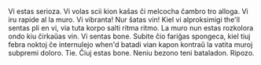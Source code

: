 Vi estas serioza. Vi volas scii kion kaŝas ĉi melcocha ĉambro tro alloga. Vi iru rapide al la muro. 
Vi vibranta! Nur ŝatas vin! Kiel vi alproksimigi the'll sentas pli en vi, via tuta korpo salti ritma ritmo. 
La muro nun estas rozkolora ondo kiu ĉirkaŭas vin. Vi sentas bone. Subite ĉio fariĝas spongeca, kiel tiuj 
febra noktoj ĉe internulejo when'd batadi vian kapon kontraŭ la vatita muroj subpremi doloro. Tie. Ĉiuj 
estas bone. Neniu bezono teni bataladon. Ripozo.